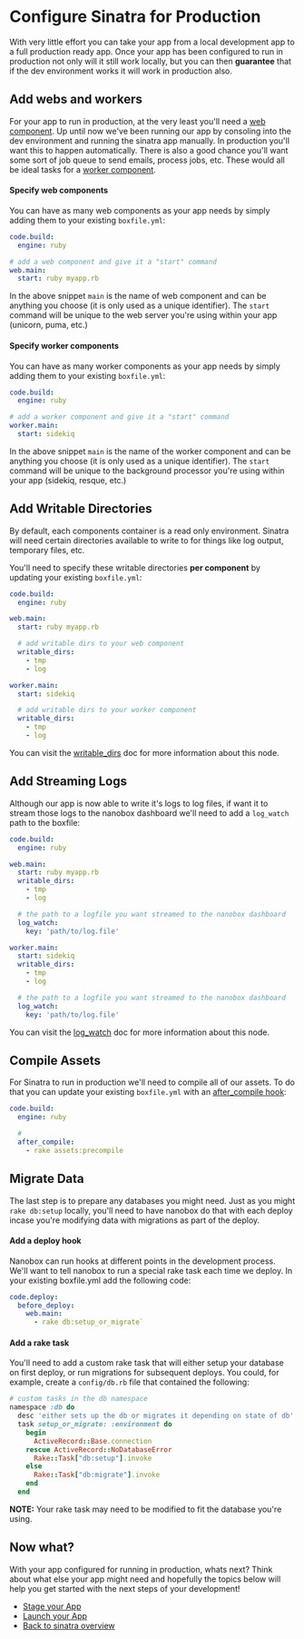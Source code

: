 # Configure Sinatra for Production
With very little effort you can take your app from a local development app to a full production ready app. Once your app has been configured to run in production not only will it still work locally, but you can then **guarantee** that if the dev environment works it will work in production also.

## Add webs and workers
For your app to run in production, at the very least you'll need a [web component](https://docs.nanobox.io//add-components/#web-amp-worker-components). Up until now we've been running our app by consoling into the dev environment and running the sinatra app manually. In production you'll want this to happen automatically. There is also a good chance you'll want some sort of job queue to send emails, process jobs, etc. These would all be ideal tasks for a [worker component](https://docs.nanobox.io//add-components/#web-amp-worker-components).

#### Specify web components
You can have as many web components as your app needs by simply adding them to your existing `boxfile.yml`:

```yaml
code.build:
  engine: ruby

# add a web component and give it a "start" command
web.main:
  start: ruby myapp.rb
```

In the above snippet `main` is the name of web component and can be anything you choose (it is only used as a unique identifier). The `start` command will be unique to the web server you're using within your app (unicorn, puma, etc.)

#### Specify worker components
You can have as many worker components as your app needs by simply adding them to your existing `boxfile.yml`:

```yaml
code.build:
  engine: ruby

# add a worker component and give it a "start" command
worker.main:
  start: sidekiq
```

In the above snippet `main` is the name of the worker component and can be anything you choose (it is only used as a unique identifier). The `start` command will be unique to the background processor you're using within your app (sidekiq, resque, etc.)

## Add Writable Directories
By default, each components container is a read only environment. Sinatra will need certain directories available to write to for things like log output, temporary files, etc.

You'll need to specify these writable directories **per component** by updating your existing `boxfile.yml`:

```yaml
code.build:
  engine: ruby

web.main:
  start: ruby myapp.rb

  # add writable dirs to your web component
  writable_dirs:
    - tmp
    - log

worker.main:
  start: sidekiq

  # add writable dirs to your worker component
  writable_dirs:
    - tmp
    - log
```


You can visit the [writable_dirs](https://docs.nanobox.io/boxfile/web/#writable-directories) doc for more information about this node.

## Add Streaming Logs
Although our app is now able to write it's logs to log files, if want it to stream those logs to the nanobox dashboard we'll need to add a `log_watch` path to the boxfile:

```yaml
code.build:
  engine: ruby

web.main:
  start: ruby myapp.rb
  writable_dirs:
    - tmp
    - log

  # the path to a logfile you want streamed to the nanobox dashboard
  log_watch:
    key: 'path/to/log.file'

worker.main:
  start: sidekiq
  writable_dirs:
    - tmp
    - log

  # the path to a logfile you want streamed to the nanobox dashboard
  log_watch:
    key: 'path/to/log.file'
```

You can visit the [log_watch](https://docs.nanobox.io/boxfile/web/#custom-logs) doc for more information about this node.

## Compile Assets
For Sinatra to run in production we'll need to compile all of our assets. To do that you can update your existing `boxfile.yml` with an [after_compile hook](https://docs.nanobox.io/app-config/build-deploy-hooks/):

```yaml
code.build:
  engine: ruby

  #
  after_compile:
    - rake assets:precompile
```

## Migrate Data
The last step is to prepare any databases you might need. Just as you might `rake db:setup` locally, you'll need to have nanobox do that with each deploy incase you're modifying data with migrations as part of the deploy.

#### Add a deploy hook
Nanobox can run hooks at different points in the development process. We'll want to tell nanobox to run a special rake task each time we deploy. In your existing boxfile.yml add the following code:

```yaml
code.deploy:
  before_deploy:
    web.main:
      - rake db:setup_or_migrate`
```

#### Add a rake task
You'll need to add a custom rake task that will either setup your database on first deploy, or run migrations for subsequent deploys. You could, for example, create a `config/db.rb` file that contained the following:

```ruby
# custom tasks in the db namespace
namespace :db do
  desc 'either sets up the db or migrates it depending on state of db'
  task setup_or_migrate: :environment do
    begin
      ActiveRecord::Base.connection
    rescue ActiveRecord::NoDatabaseError
      Rake::Task["db:setup"].invoke
    else
      Rake::Task["db:migrate"].invoke
    end
  end
```

**NOTE:** Your rake task may need to be modified to fit the database you're using.

## Now what?
With your app configured for running in production, whats next? Think about what else your app might need and hopefully the topics below will help you get started with the next steps of your development!

* [Stage your App](/ruby/sinatra//stage-your-app)
* [Launch your App](/ruby/sinatra//launch-your-app)
* [Back to sinatra overview](/ruby/sinatra)
